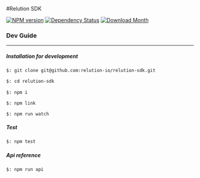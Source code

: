 #Relution SDK

[![NPM version](http://img.shields.io/npm/v/relution-sdk.svg?style=flat-square)][npm-url]
[![Dependency Status](http://img.shields.io/david/relution-io/relution-sdk/master.svg?style=flat-square)][daviddm-url]
[![Download Month](http://img.shields.io/npm/dm/relution-sdk.svg?style=flat-square)][npm-url]

[npm-url]: https://npmjs.org/package/relution-sdk
[daviddm-url]: https://david-dm.org/relution-io/relution-sdk

### Dev Guide
---

##### Installation for development
```bash
$: git clone git@github.com:relution-io/relution-sdk.git

$: cd relution-sdk
 
$: npm i

$: npm link

$: npm run watch
```

##### Test

```bash
$: npm test
```

##### Api reference
```bash
$: npm run api
```
